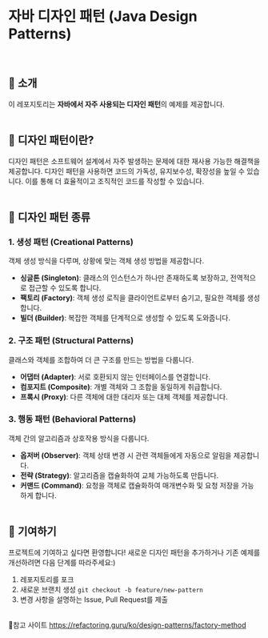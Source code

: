# 자바 디자인 패턴 (Java Design Patterns)
<br>

## 📌 소개  
이 레포지토리는 **자바에서 자주 사용되는 디자인 패턴**의 예제를 제공합니다. 
<br><br>

## 📌 디자인 패턴이란?  
디자인 패턴은 소프트웨어 설계에서 자주 발생하는 문제에 대한 재사용 가능한 해결책을 제공합니다. 디자인 패턴을 사용하면 코드의 가독성, 유지보수성, 확장성을 높일 수 있습니다. 이를 통해 더 효율적이고 조직적인 코드를 작성할 수 있습니다.
<br><br>

## 📌 디자인 패턴 종류

### 1. **생성 패턴 (Creational Patterns)**  
객체 생성 방식을 다루며, 상황에 맞는 객체 생성 방법을 제공합니다.  
- **싱글톤 (Singleton)**: 클래스의 인스턴스가 하나만 존재하도록 보장하고, 전역적으로 접근할 수 있도록 합니다.  
- **팩토리 (Factory)**: 객체 생성 로직을 클라이언트로부터 숨기고, 필요한 객체를 생성합니다.  
- **빌더 (Builder)**: 복잡한 객체를 단계적으로 생성할 수 있도록 도와줍니다.

### 2. **구조 패턴 (Structural Patterns)**  
클래스와 객체를 조합하여 더 큰 구조를 만드는 방법을 다룹니다.  
- **어댑터 (Adapter)**: 서로 호환되지 않는 인터페이스를 연결합니다.  
- **컴포지트 (Composite)**: 개별 객체와 그 조합을 동일하게 취급합니다.  
- **프록시 (Proxy)**: 다른 객체에 대한 대리자 또는 대체 객체를 제공합니다.

### 3. **행동 패턴 (Behavioral Patterns)**  
객체 간의 알고리즘과 상호작용 방식을 다룹니다.  
- **옵저버 (Observer)**: 객체 상태 변경 시 관련 객체들에게 자동으로 알림을 제공합니다.  
- **전략 (Strategy)**: 알고리즘을 캡슐화하여 교체 가능하도록 만듭니다.  
- **커맨드 (Command)**: 요청을 객체로 캡슐화하여 매개변수화 및 요청 저장을 가능하게 합니다.
<br><br>

## 📌 기여하기
프로젝트에 기여하고 싶다면 환영합니다! 새로운 디자인 패턴을 추가하거나 기존 예제를 개선하려면 다음 단계를 따라주세요:)

1. 레포지토리를 포크
2. 새로운 브랜치 생성
```git checkout -b feature/new-pattern```
3. 변경 사항을 설명하는 Issue, Pull Request를 제출
<br><br>

🔗참고 사이트 https://refactoring.guru/ko/design-patterns/factory-method
